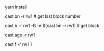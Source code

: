 yarn install

cast bn -r rw1 # get last block number


cast b -r rw1 -B -e $(cast bn -r rw1)  # get block


cast age -r rw1

cast f -r rw1 1
